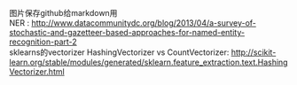 图片保存github给markdown用  
NER : http://www.datacommunitydc.org/blog/2013/04/a-survey-of-stochastic-and-gazetteer-based-approaches-for-named-entity-recognition-part-2  
sklearns的vectorizer HashingVectorizer vs CountVectorizer: http://scikit-learn.org/stable/modules/generated/sklearn.feature_extraction.text.HashingVectorizer.html  
